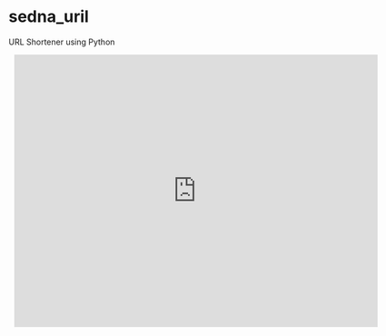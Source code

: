 # sedna_uril
URL Shortener using Python

<div style="width: 640px; height: 480px; margin: 10px; position: relative;"><iframe allowfullscreen frameborder="0" style="width:640px; height:480px" src="https://lucid.app/documents/embeddedchart/a856c36b-a56e-4523-b3af-d7e478c2997f" id="HkuAxYurIx7y"></iframe></div>
